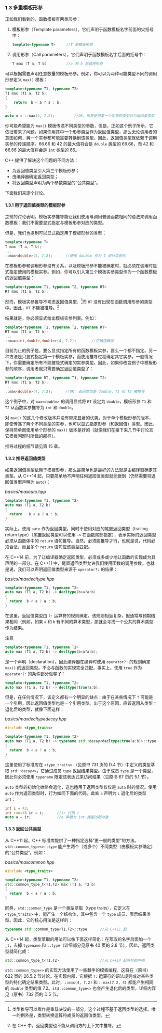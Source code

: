 ### 1.3    多重模板形参

正如我们看到的，函数模板有两类形参：

1. 模板形参（Template parameters），它们声明于函数模板名字前面的尖括号中：

   ```c++
   template<typename T>		//T 是模板形参
   ```

2. 调用形参（Call parameters），它们声明于函数模板名字后面的括号中：

   ```c++
   T max (T a, T b)			//a 和 b 是调用形参
   ```

可以根据需要声明任意数量的模板形参。例如，你可以为两种可能类型不同的调用形参定义 `max()` 模板：

```c++
template<typename T1, typename T2>
T1 max (T1 a, T2 b)
{
    return  b < a ? a : b;
}
...
auto m = ::max(4, 7.2);			//OK，但是使用第一个实参的类型作为返回值类型
```

你可能希望能为 `max()` 模板传递不同类型的参数，但是，正如这个例子所示，它依旧带来了问题。如果你用其中一个形参类型作为返回值类型，那么无论调用者的意图如何，另一个实参都可能需要转换到该类型。因此，返回值类型就依赖于调用实参的传递顺序。66.66 和 42 的最大值将会是 `double` 类型的 66.66，而 42 和 66.66 的最大值将会是 `int` 类型的 66。

C++ 提供了解决这个问题的不同方法：

+ 为返回值类型引入第三个模板形参；
+ 由编译器确定返回类型；
+ 将返回类型声明为两个参数类型的“公共类型”。

下面我们来逐个讨论。

#### 1.3.1    用于返回值类型的模板形参

之前的讨论表明，模板实参推导能让我们使用与调用普通函数相同的语法来调用函数模板：我们不需要显式指定与模板形参对应的类型。

但是，我们也提到可以显式指定用于模板形参的类型：

```c++
template<typename T>
T max (T a, T b);
...
::max<double>(4, 7.2);		//使用 double 作为 T 进行实例化
```

在模板形参和调用形参没有关系，以及模板形参不能被确定时，就必须在调用时显式指定使用的模板实参。例如，你可以引入第三个模板实参类型作为一个函数模板的返回值类型：

```c++
template<typename T1, typename T2, typename RT>
RT max (T1 a, T2 b);
```

然而，模板实参推导不考虑返回值类型，[^7]而 `RT` 没有出现在函数调用形参的类型中。因此，`RT` 不能被推导。[^8]

[^7]:类型推导可以看作是重载决议的一部分，这个过程不基于返回类型的选择。唯一的例外是，类型转换运算符成员的返回值类型。

[^8]:在 C++ 中，返回类型也不能从调用方的上下文中推导。

结果就是，你必须显式给出模板实参列表。例如：

```c++
template<typename T1, typename T2, typename RT>
RT max (T1 a, T2 b);
...
::max<int,double,double>(4, 7.2);		//正确但麻烦
```

目前为止的例子是，要么显式指定所有的函数模板实参，要么一个都不指定。另一种方法是只显式指定第一个模板实参，而使用推导过程确定其它实参。一般情况下，你需要确定所有不能被隐式确定的实参类型。因此，如果你改变例子中模板形参的顺序，调用者就只需要确定返回值类型了：

```c++
template<typename RT, typename T1, typename T2>
RT max (T1 a, T2 b);
...
::max<double>(4, 7.2);		//OK: 返回类型是 double，T1 和 T2 被推导
```

这个例子中，对 `max<double>` 的调用显式将 `RT` 设定为 `double`，模板形参 `T1` 和 `T2` 从函数实参推导为 `int` 和 `double`。

对 `max()` 的这几个修改版本并没有带来显著的优势。对于单个模板形参的版本，即使传递了两个不同类型的实参，也可以显式指定形参（和返回值）类型。因此，保持简单而使用单个形参的 `max()` 版本是好的（就像我们在接下来几节中讨论其它模板问题时所做的那样）。

推导过程的细节请见第 15 章。

#### 1.3.2    推导返回值类型

如果返回值类型依赖于模板形参，那么最简单也是最好的方法就是由编译器确定其类型。从 C++14 起，只要简单地不声明任何返回值类型就能做到（仍然需要将返回值类型声明为 `auto`）：

*basics/maxauto.hpp*

```c++
template<typename T1, typename T2>
auto max (T1 a, T2 b)
{
  return   b < a ? a : b;
}
```

实际上，使用 `auto` 作为返回类型，同时不使用对应的尾置返回类型（trailing return type）（尾置返回类型可以使用 `->` 在函数尾部指定），表示实际的返回类型必须从函数体中的 `return` 语句推导。当然，必须能推导才行，也就是说，代码必须合法，而且多个 `return` 语句应该类型匹配。

在 C++14 前，为了让编译器确定返回类型，必须或多或少地让函数的实现成为其声明的一部分。在 C++11 中，尾置返回类型允许我们使用函数的调用参数。也就是说，我们可以声明返回值类型来源于 `operator?:` 的结果：

*basics/maxdecltype.hpp*

```c++
template<typename T1, typename T2>
auto max (T1 a, T2 b) -> decltype(b<a?a:b)
{
  return  b < a ? a : b;
}
```

在这里，返回值类型由 `?:` 运算符的规则确定。该规则相当复杂，但通常与预期结果相同（例如，如果 `a` 和 `b` 有不同的算术类型，那就会寻找一个公共的算术类型作为结果。

注意

```c++
template<typename T1, typename T2>
auto max (T1 a, T2 b) -> decltype(b<a?a:b);
```

是一个声明（declaration），因此编译器在编译时使用 `operator?:` 的规则确定 `max()` 的返回类型。不必与函数的实现完全匹配，事实上，使用 `true` 作为 `operator?:` 的条件部分就够了：

```c++
template<typename T1, typename T2>
auto max (T1 a, T2 b) -> decltype(true?a:b);
```

但是，在任何情况下，该定义都有一个明显的缺点：由于在某些情况下 `T` 可能是一个引用，因此返回值类型也是一个引用类型。出于这个原因，应该返回从类型 `T` 退化后的类型，就像下面这样：

*basics/maxdecltypedecay.hpp*

```c++
#include <type_traits>

template<typename T1, typename T2>
auto max (T1 a, T2 b) -> typename std::decay<decltype(true?a:b)>::type
{
  return  b < a ? a : b;
}
```

这里使用了标准库在 `<type_traits>` （见原书 731 页的 D.4 节）中定义的类型萃取 `std::decay<>`，它通过成员 `type` 返回结果类型。由于成员 `type` 是一个类型，因此你必须使用 `typename` 限定该表达式来访问结果（见原书 67 页的 5.1 节）。

`auto` 类型的初始化始终会退化，这也适用于返回类型仅仅是 `auto` 时的情况。使用 `auto` 作为返回类型时，行为如同下面的代码。此处 `a` 声明为 `i` 退化后的类型 `int`：

```c++
int i = 42;
int const& ir = i;		//ir 代指 i
auto a = ir;			//a 声明为 int 类型的新对象
```

#### 1.3.3    返回公共类型

从 C++11 起，C++ 标准库提供了一种指定选择“更一般的类型”的方法。`std::common_type<>::type` 能产生两个（或多个）不同类型（由模板实参确定）的“公共类型”。例如：

*basics/maxcommon.hpp*

```c++
#include <type_traits>

template<typename T1, typename T2>
std::common_type_t<T1,T2> max (T1 a, T2 b)
{
  return  b < a ? a : b;
}
```

同样，`std::common_type` 是一个类型萃取（type traits），它定义在 `<type_traits>` 中，能产生一个结构体，其中包含一个 `type` 成员，表示结果类型。因此，它的核心用法是这样的：

```c++
typename std::common_type<T1,T2>::type		//从 C++11 起
```

从 C++14 起，类型萃取的用法可以像下面这样简化：在萃取的名字后面加一个 `_t`，去掉 `typename` 和 `::type`（详细部分见原书 40 页的 2.8 节），因此，返回类型就简化成：

```c++
std::common_type_t<T1,T2>					//从 C++14 起等价的声明
```

`std::common_type<>` 的实现方法使用了一些棘手的模板编程，这将在（原书）622 页的 26.5.2 节讨论。在实现内部，它根据 `?:` 运算符的语法规则或对某些类型的特化确定结果类型。此时，`::max(4, 7.2)` 和 `::max(7.2, 4)` 都能产生相同的 `double` 类型的值 7.2。`std::common_type<>` 也会产生退化后的类型。详细内容见（原书）732 页的 D.5 节。

